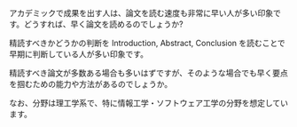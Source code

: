 アカデミックで成果を出す人は、論文を読む速度も非常に早い人が多い印象です。どうすれば、早く論文を読めるのでしょうか?

精読すべきかどうかの判断を Introduction, Abstract, Conclusion を読むことで早期に判断している人が多い印象です。

精読すべき論文が多数ある場合も多いはずですが、そのような場合でも早く要点を掴むための能力や方法があるのでしょうか。

なお、分野は理工学系で、特に情報工学・ソフトウェア工学の分野を想定しています。
